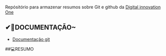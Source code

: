 Repósitório para armazenar resumos  sobre Git e github da [Digital innovation One](https://www.dio.me)

## ✔📃DOCUMENTAÇÃO~
- [Documentação git](https://docs.github.com/pt)

##💻RESUMO 

